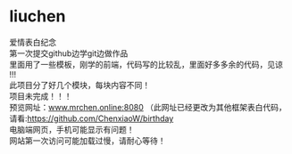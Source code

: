 # liuchen
爱情表白纪念  
第一次提交github边学git边做作品   
里面用了一些模板，刚学的前端，代码写的比较乱，里面好多多余的代码，见谅 !!!    
此项目分了好几个模块，每块内容不同！                
项目未完成！！！                 
预览网址：www.mrchen.online:8080  （此网址已经更改为其他框架表白代码，请看:https://github.com/ChenxiaoW/birthday  
电脑端网页，手机可能显示有问题！     
网站第一次访问可能加载过慢，请耐心等待！     
   
